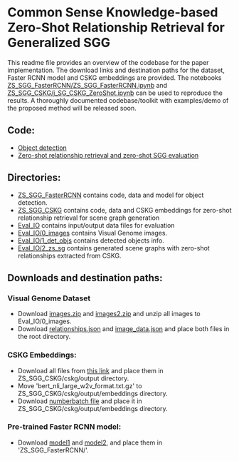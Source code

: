 # Common Sense Knowledge-based Zero-Shot Relationship Retrieval for Generalized SGG

This readme file provides an overview of the codebase for the paper implementation. The download links and destination paths for the dataset, Faster RCNN model and CSKG embeddings are provided. The notebooks [ZS_SGG_FasterRCNN/ZS_SGG_FasterRCNN.ipynb](ZS_SGG_FasterRCNN/ZS_SGG_FasterRCNN.ipynb) and [ZS_SGG_CSKG/j_SG_CSKG_ZeroShot.ipynb](ZS_SGG_CSKG/j_SG_CSKG_ZeroShot.ipynb) can be used to reproduce the results. A thoroughly documented codebase/toolkit with examples/demo of the proposed method will be released soon.

## Code:
- [Object detection](ZS_SGG_FasterRCNN/ZS_SGG_FasterRCNN.ipynb)
- [Zero-shot relationship retrieval and zero-shot SGG evaluation](ZS_SGG_CSKG/j_SG_CSKG_ZeroShot.ipynb)

## Directories:
- [ZS_SGG_FasterRCNN](ZS_SGG_FasterRCNN) contains code, data and model for object detection.
- [ZS_SGG_CSKG](ZS_SGG_CSKG) contains code, data and CSKG embeddings for zero-shot relationship retrieval for scene graph generation
- [Eval_IO](Eval_IO) contains input/output data files for evaluation
- [Eval_IO/0_images](Eval_IO/0_images) contains Visual Genome images.
- [Eval_IO/1_det_objs](Eval_IO/1_det_objs) contains detected objects info.
- [Eval_IO/2_zs_sg](Eval_IO/2_zs_sg) contains generated scene graphs with zero-shot relationships extracted from CSKG.

## Downloads and destination paths:
### Visual Genome Dataset
- Download [images.zip](https://cs.stanford.edu/people/rak248/VG_100K_2/images.zip) and
  [images2.zip](https://cs.stanford.edu/people/rak248/VG_100K_2/images2.zip) and unzip all images to Eval_IO/0_images.
- Download [relationships.json](https://visualgenome.org/static/data/dataset/relationships.json.zip) and [image_data.json](  https://visualgenome.org/static/data/dataset/image_data.json.zip) and place both files in the root directory.
### CSKG Embeddings:
- Download all files from [this link](https://drive.google.com/drive/u/1/folders/16347KHSloJJZIbgC9V5gH7_pRx0CzjPQ) and 
  place them in ZS_SGG_CSKG/cskg/output directory.
- Move 'bert_nli_large_w2v_format.txt.gz' to ZS_SGG_CSKG/cskg/output/embeddings directory.
- Download [numberbatch file](https://conceptnet.s3.amazonaws.com/downloads/2019/numberbatch/numberbatch-19.08.txt.gz) and place
  it in ZS_SGG_CSKG/cskg/output/embeddings directory.
### Pre-trained Faster RCNN model:
- Download [model1](https://1drv.ms/u/s!AmRLLNf6bzcir8xemVHbqPBrvjjtQg?e=hAhYCw) and [model2](https://1drv.ms/u/s!AmRLLNf6bzcir9x7OYb6sKBlzoXuYA?e=s3Y602), and place them in 'ZS_SGG_FasterRCNN/'.
